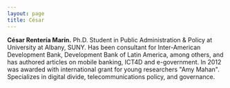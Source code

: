```yaml
---
layout: page
title: César
---
```

**César Rentería Marín.** Ph.D. Student in Public Administration & Policy at University at Albany, SUNY. Has been consultant for Inter-American Development Bank, Development Bank of Latin America, among others, and has authored articles on mobile banking, ICT4D and e-government. In 2012 was awarded with international grant for young researchers "Amy Mahan". Specializes in digital divide, telecommunications policy, and governance.
<!--stackedit_data:
eyJoaXN0b3J5IjpbMTA1MTE2MzM2LDEwNTE5MTIxNF19
-->